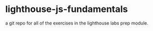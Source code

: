 # lighthouse-js-fundamentals
a git repo for all of the exercises in the lighthouse labs prep module.
